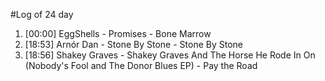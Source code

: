 #Log of 24 day

1. [00:00] EggShells - Promises - Bone Marrow
1. [18:53] Arnór Dan - Stone By Stone - Stone By Stone
1. [18:56] Shakey Graves - Shakey Graves And The Horse He Rode In On (Nobody's Fool and The Donor Blues EP) - Pay the Road

